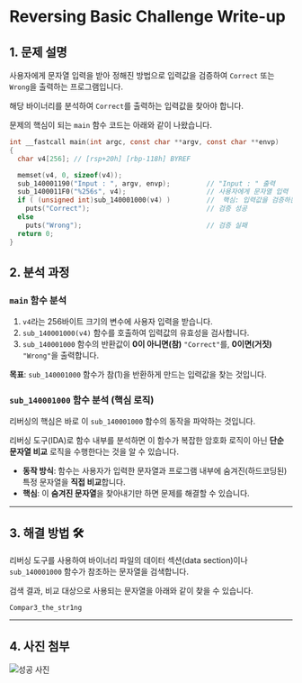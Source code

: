 # Reversing Basic Challenge Write-up

## 1. 문제 설명

사용자에게 문자열 입력을 받아 정해진 방법으로 입력값을 검증하여 `Correct` 또는 `Wrong`을 출력하는 프로그램입니다.

해당 바이너리를 분석하여 `Correct`를 출력하는 입력값을 찾아야 합니다.

문제의 핵심이 되는 `main` 함수 코드는 아래와 같이 나왔습니다.

```c
int __fastcall main(int argc, const char **argv, const char **envp)
{
  char v4[256]; // [rsp+20h] [rbp-118h] BYREF

  memset(v4, 0, sizeof(v4));
  sub_140001190("Input : ", argv, envp);         // "Input : " 출력
  sub_1400011F0("%256s", v4);                    // 사용자에게 문자열 입력 받음
  if ( (unsigned int)sub_140001000(v4) )         //  핵심: 입력값을 검증하는 함수
    puts("Correct");                             // 검증 성공
  else
    puts("Wrong");                               // 검증 실패
  return 0;
}
```

## 2. 분석 과정

### `main` 함수 분석

1.  `v4`라는 256바이트 크기의 변수에 사용자 입력을 받습니다.
2.  `sub_140001000(v4)` 함수를 호출하여 입력값의 유효성을 검사합니다.
3.  `sub_140001000` 함수의 반환값이 **0이 아니면(참)** `"Correct"`를, **0이면(거짓)** `"Wrong"`을 출력합니다.

**목표**: `sub_140001000` 함수가 참(1)을 반환하게 만드는 입력값을 찾는 것입니다.

### `sub_140001000` 함수 분석 (핵심 로직) 

리버싱의 핵심은 바로 이 `sub_140001000` 함수의 동작을 파악하는 것입니다.

리버싱 도구(IDA)로 함수 내부를 분석하면 이 함수가 복잡한 암호화 로직이 아닌 **단순 문자열 비교** 로직을 수행한다는 것을 알 수 있습니다.

-   **동작 방식**: 함수는 사용자가 입력한 문자열과 프로그램 내부에 숨겨진(하드코딩된) 특정 문자열을 **직접 비교**합니다.
-   **핵심**: 이 **숨겨진 문자열**을 찾아내기만 하면 문제를 해결할 수 있습니다.

---

## 3. 해결 방법 🛠️

리버싱 도구를 사용하여 바이너리 파일의 데이터 섹션(data section)이나 `sub_140001000` 함수가 참조하는 문자열을 검색합니다.

검색 결과, 비교 대상으로 사용되는 문자열을 아래와 같이 찾을 수 있습니다.

`Compar3_the_str1ng`

---

## 4. 사진 첨부
![성공 사진](https://github.com/YourUsername/YourRepo/blob/main/images/cat.jpg)
